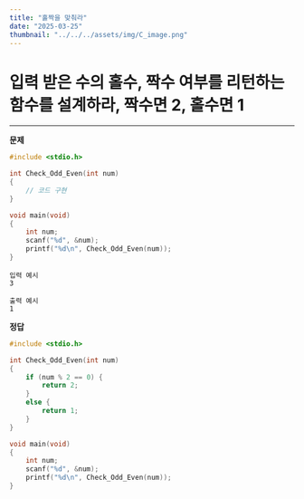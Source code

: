 ```yaml
---
title: "홀짝을 맞춰라" 
date: "2025-03-25"
thumbnail: "../../../assets/img/C_image.png"
---
```


#  입력 받은 수의 홀수, 짝수 여부를 리턴하는 함수를 설계하라, 짝수면 2, 홀수면 1
---

**문제**

```c
#include <stdio.h>

int Check_Odd_Even(int num)
{
	// 코드 구현
}

void main(void)
{
	int num;
	scanf("%d", &num);
	printf("%d\n", Check_Odd_Even(num));
}
```

```
입력 예시
3
```

```
출력 예시
1
```

**정답**
```c 
#include <stdio.h>

int Check_Odd_Even(int num)
{
	if (num % 2 == 0) {
		return 2;
	}
	else {
		return 1;
	}
}

void main(void)
{
	int num;
	scanf("%d", &num);
	printf("%d\n", Check_Odd_Even(num));
}
```

